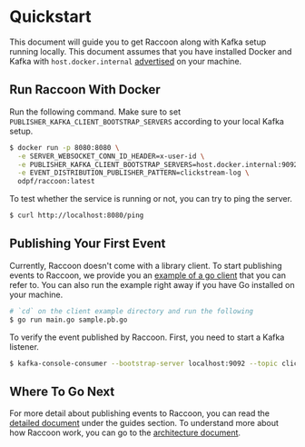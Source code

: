 # Quickstart

This document will guide you to get Raccoon along with Kafka setup running locally. This document assumes that you have installed Docker and Kafka with `host.docker.internal` [advertised](https://www.confluent.io/blog/kafka-listeners-explained/) on your machine.

## Run Raccoon With Docker

Run the following command. Make sure to set `PUBLISHER_KAFKA_CLIENT_BOOTSTRAP_SERVERS` according to your local Kafka setup.

```bash
$ docker run -p 8080:8080 \
  -e SERVER_WEBSOCKET_CONN_ID_HEADER=x-user-id \
  -e PUBLISHER_KAFKA_CLIENT_BOOTSTRAP_SERVERS=host.docker.internal:9092 \
  -e EVENT_DISTRIBUTION_PUBLISHER_PATTERN=clickstream-log \
  odpf/raccoon:latest
```

To test whether the service is running or not, you can try to ping the server.

```bash
$ curl http://localhost:8080/ping
```

## Publishing Your First Event

Currently, Raccoon doesn't come with a library client. To start publishing events to Raccoon, we provide you an [example of a go client](https://github.com/odpf/raccoon/tree/main/docs/example) that you can refer to. You can also run the example right away if you have Go installed on your machine.

```bash
# `cd` on the client example directory and run the following
$ go run main.go sample.pb.go
```

To verify the event published by Raccoon. First, you need to start a Kafka listener.

```bash
$ kafka-console-consumer --bootstrap-server localhost:9092 --topic clickstream-log
```

## Where To Go Next

For more detail about publishing events to Raccoon, you can read the [detailed document](https://odpf.gitbook.io/raccoon/guides/publishing) under the guides section. To understand more about how Raccoon work, you can go to the [architecture document](https://odpf.gitbook.io/raccoon/concepts/architecture).

